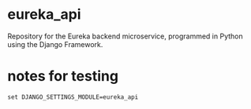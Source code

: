 # eureka_api
Repository for the Eureka backend microservice, programmed in Python using the Django Framework.


# notes for testing

```console
set DJANGO_SETTINGS_MODULE=eureka_api
```